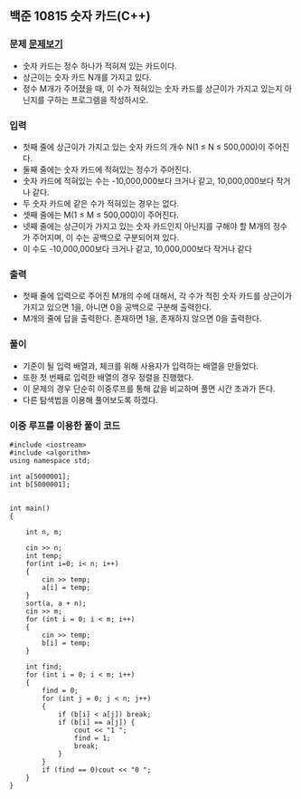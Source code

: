 ## 백준 10815 숫자 카드(C++)

### 문제 [문제보기](https://www.acmicpc.net/problem/10815)
 - 숫자 카드는 정수 하나가 적혀져 있는 카드이다. 
 - 상근이는 숫자 카드 N개를 가지고 있다. 
 - 정수 M개가 주어졌을 때, 이 수가 적혀있는 숫자 카드를 상근이가 가지고 있는지 아닌지를 구하는 프로그램을 작성하시오.

### 입력
 - 첫째 줄에 상근이가 가지고 있는 숫자 카드의 개수 N(1 ≤ N ≤ 500,000)이 주어진다. 
 - 둘째 줄에는 숫자 카드에 적혀있는 정수가 주어진다. 
 - 숫자 카드에 적혀있는 수는 -10,000,000보다 크거나 같고, 10,000,000보다 작거나 같다.
 - 두 숫자 카드에 같은 수가 적혀있는 경우는 없다.
 - 셋째 줄에는 M(1 ≤ M ≤ 500,000)이 주어진다. 
 - 넷째 줄에는 상근이가 가지고 있는 숫자 카드인지 아닌지를 구해야 할 M개의 정수가 주어지며, 이 수는 공백으로 구분되어져 있다. 
 - 이 수도 -10,000,000보다 크거나 같고, 10,000,000보다 작거나 같다

### 출력
 - 첫째 줄에 입력으로 주어진 M개의 수에 대해서, 각 수가 적힌 숫자 카드를 상근이가 가지고 있으면 1을, 아니면 0을 공백으로 구분해 출력한다.
 - M개의 줄에 답을 출력한다. 존재하면 1을, 존재하지 않으면 0을 출력한다.

### 풀이
 - 기준이 될 입력 배열과, 체크를 위해 사용자가 입력하는 배열을 만들었다. 
 - 또한 첫 번째로 입력한 배열의 경우 정렬을 진행했다.
 - 이 문제의 경우 단순히 이중루프를 통해 값을 비교하며 풀면 시간 초과가 뜬다. 
 - 다른 탐색법을 이용해 풀어보도록 하겠다. 

### 이중 루프를 이용한 풀이 코드
```
#include <iostream>
#include <algorithm>
using namespace std;

int a[5000001];
int b[5000001];


int main()
{

	int n, m;

	cin >> n; 
	int temp;
	for(int i=0; i< n; i++)
	{
		cin >> temp;
		a[i] = temp;
	}
	sort(a, a + n);
	cin >> m;
	for (int i = 0; i < m; i++)
	{
		cin >> temp;
		b[i] = temp;
	}

	int find;
	for (int i = 0; i < m; i++)
	{
		find = 0;
		for (int j = 0; j < n; j++)
		{
			if (b[i] < a[j]) break;
			if (b[i] == a[j]) {
				cout << "1 ";
				find = 1;
				break;
			}
		}
		if (find == 0)cout << "0 ";
	}
}

```
